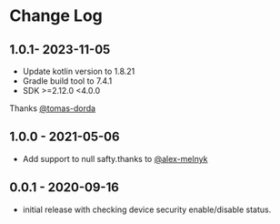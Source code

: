 # Change Log

## 1.0.1- 2023-11-05

* Update kotlin version to 1.8.21
* Gradle build tool to 7.4.1
* SDK >=2.12.0 <4.0.0

Thanks [@tomas-dorda](https://github.com/tomas-dorda)

## 1.0.0 - 2021-05-06

* Add support to null safty.thanks to [@alex-melnyk](https://github.com/alex-melnyk)

## 0.0.1 - 2020-09-16

* initial release with checking device security enable/disable status.
